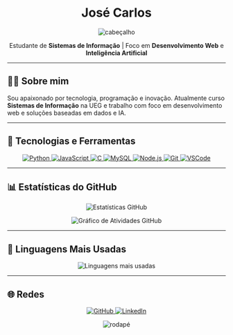 <!-- PERFIL DE USUÁRIO - JOSÉ CARLOS -->

<h1 align="center">José Carlos</h1>

<p align="center" style="pointer-events: none;">
  <img src="https://capsule-render.vercel.app/api?type=waving&color=013220&height=120&section=header" alt="cabeçalho" />
</p>

<p align="center">
  Estudante de <strong>Sistemas de Informação</strong> | Foco em <strong>Desenvolvimento Web</strong> e <strong>Inteligência Artificial</strong>
</p>

---

## 👨‍💻 Sobre mim
Sou apaixonado por tecnologia, programação e inovação. Atualmente curso **Sistemas de Informação** na UEG e trabalho com foco em desenvolvimento web e soluções baseadas em dados e IA.

---

## 🚀 Tecnologias e Ferramentas

<p align="center">
  <a href="https://www.python.org/" target="_blank">
    <img src="https://img.shields.io/badge/Python-013220?style=for-the-badge&logo=python&logoColor=white" alt="Python">
  </a>
  <a href="https://developer.mozilla.org/pt-BR/docs/Web/JavaScript" target="_blank">
    <img src="https://img.shields.io/badge/JavaScript-013220?style=for-the-badge&logo=javascript&logoColor=white" alt="JavaScript">
  </a>
  <a href="https://devdocs.io/c/" target="_blank">
    <img src="https://img.shields.io/badge/C-013220?style=for-the-badge&logo=c&logoColor=white" alt="C">
  </a>
  <a href="https://dev.mysql.com/doc/" target="_blank">
    <img src="https://img.shields.io/badge/MySQL-013220?style=for-the-badge&logo=mysql&logoColor=white" alt="MySQL">
  </a>
  <a href="https://nodejs.org/pt-br/docs" target="_blank">
    <img src="https://img.shields.io/badge/Node.js-013220?style=for-the-badge&logo=node.js&logoColor=white" alt="Node.js">
  </a>
  <a href="https://git-scm.com/doc" target="_blank">
    <img src="https://img.shields.io/badge/Git-013220?style=for-the-badge&logo=git&logoColor=white" alt="Git">
  </a>
  <a href="https://code.visualstudio.com/docs" target="_blank">
    <img src="https://img.shields.io/badge/VSCode-013220?style=for-the-badge&logo=visualstudiocode&logoColor=white" alt="VSCode">
  </a>
</p>

---

## 📊 Estatísticas do GitHub

<p align="center">
  <img src="https://github-readme-stats.vercel.app/api?username=josecarlosjccf&show_icons=true&theme=dark&hide_title=true&hide_border=true&bg_color=00000000&icon_color=013220&text_color=013220" alt="Estatísticas GitHub" />
</p>

<p align="center">
  <img src="https://github-readme-activity-graph.vercel.app/graph?username=josecarlosjccf&bg_color=00000000&color=013220&line=013220&point=013220&area=true&hide_border=true" alt="Gráfico de Atividades GitHub" />
</p>

---

## 🧠 Linguagens Mais Usadas

<p align="center">
  <img src="https://github-readme-stats.vercel.app/api/top-langs/?username=josecarlosjccf&layout=compact&theme=dark&bg_color=00000000&text_color=013220&title_color=013220&hide_border=true" alt="Linguagens mais usadas" />
</p>

---

## 🌐 Redes

<p align="center">
  <a href="https://github.com/josecarlosjccf" target="_blank">
    <img src="https://img.shields.io/badge/GitHub-013220?style=for-the-badge&logo=github&logoColor=white" alt="GitHub" />
  </a>
  <a href="https://www.linkedin.com/in/jos%C3%A9-carlos-candido-73b723235/" target="_blank">
    <img src="https://img.shields.io/badge/LinkedIn-013220?style=for-the-badge&logo=linkedin&logoColor=white" alt="LinkedIn" />
  </a>
</p>

<p align="center" style="pointer-events: none;">
  <img src="https://capsule-render.vercel.app/api?type=waving&color=013220&height=120&section=footer" alt="rodapé" />
</p>
